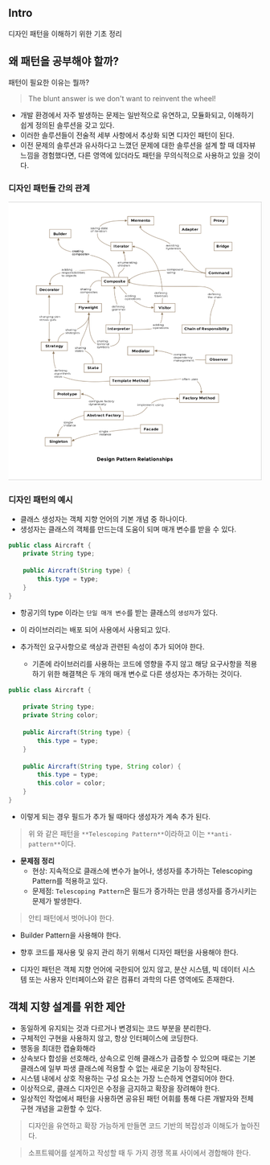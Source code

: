 ## Intro

디자인 패턴을 이해하기 위한 기초 정리

## 왜 패턴을 공부해야 할까?

패턴이 필요한 이유는 뭘까?

> The blunt answer is we don't want to reinvent the wheel!

- 개발 환경에서 자주 발생하는 문제는 일반적으로 유연하고, 모듈화되고, 이해하기 쉽게 정의된 솔루션을 갖고 있다.
- 이러한 솔루션들이 전술적 세부 사항에서 추상화 되면 디자인 패턴이 된다.
- 이전 문제의 솔루션과 유사하다고 느꼈던 문제에 대한 솔루션을 설계 할 때 데자뷰 느낌을 경험했다면, 다른 영역에 있더라도 패턴을 무의식적으로 사용하고 있을 것이다.

### 디자인 패턴들 간의 관계

![design-pattern-relationships](/design/contents/img/pattern-relationships.png)

### 디자인 패턴의 예시

- 클래스 생성자는 객체 지향 언어의 기본 개념 중 하나이다.
- 생성자는 클래스의 객체를 만드는데 도움이 되며 매개 변수를 받을 수 있다.

```java
public class Aircraft {
	private String type;
	
	public Aircraft(String type) {
		this.type = type;
	}
}
```

- 항공기의 type 이라는 `단일 매개 변수`를 받는 클래스의 `생성자`가 있다.
- 이 라이브러리는 배포 되어 사용에서 사용되고 있다.

- 추가적인 요구사항으로 색상과 관련된 속성이 추가 되어야 한다.
	- 기존에 라이브러리를 사용하는 코드에 영향을 주지 않고 해당 요구사항을 적용하기 위한
	  해결책은 두 개의 매개 변수로 다른 생성자는 추가하는 것이다.

```java
public class Aircraft {

    private String type;
    private String color;

    public Aircraft(String type) {
        this.type = type;
    }

    public Aircraft(String type, String color) {
        this.type = type;
        this.color = color;
    }
}
```

- 이렇게 되는 경우 필드가 추가 될 때마다 생성자가 계속 추가 된다.

> 위 와 같은 패턴을 `**Telescoping Pattern**`이라하고 이는 `**anti-pattern**`이다.

- **문제점 정리**
	- 현상: 지속적으로 클래스에 변수가 늘어나, 생성자를 추가하는 Telescoping Pattern를 적용하고 있다.
	- 문제점: `Telescoping Pattern`은 필드가 증가하는 만큼 생성자를 증가시키는 문제가 발생한다.

> 안티 패턴에서 벗어나야 한다.

- Builder Pattern을 사용해야 한다.

- 향후 코드를 재사용 및 유지 관리 하기 위해서 디자인 패턴을 사용해야 한다.
- 디자인 패턴은 객체 지향 언어에 국한되어 있지 않고, 분산 시스템, 빅 데이터 시스템 또는 사용자 인터페이스와 같은 컴퓨터 과학의 다른 영역에도 존재한다.

## 객체 지향 설계를 위한 제안

- 동일하게 유지되는 것과 다르거나 변경되는 코드 부분을 분리한다.
- 구체적인 구현을 사용하지 않고, 항상 인터페이스에 코딩한다.
- 행동을 최대한 캡슐화해라
- 상속보다 합성을 선호해라, 상속으로 인해 클래스가 급증할 수 있으며 때로는 기본 클래스에 일부 파생 클래스에 적용할 수 없는 새로운 기능이 장착된다.
- 시스템 내에서 상호 작용하는 구성 요소는 가장 느슨하게 연결되어야 한다.
- 이상적으로, 클래스 디자인은 수정을 금지하고 확장을 장려해야 한다.
- 일상적인 작업에서 패턴을 사용하면 공유된 패턴 어휘를 통해 다른 개발자와 전체 구현 개념을 교환할 수 있다.

> 디자인을 유연하고 확장 가능하게 만들면 코드 기반의 복잡성과 이해도가 높아진다.

> 소프트웨어를 설계하고 작성할 때 두 가지 경쟁 목표 사이에서 경합해야 한다.

